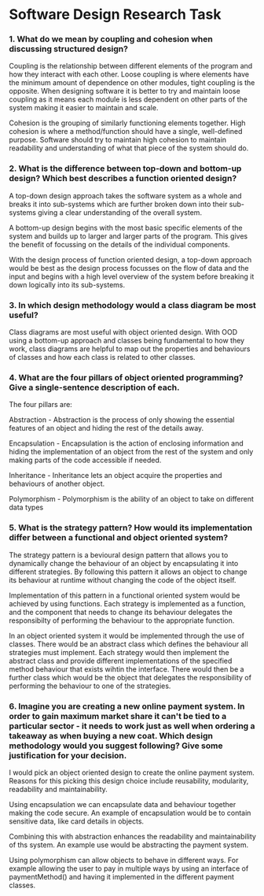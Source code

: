# Software Design Research Task

### 1. What do we mean by **coupling** and **cohesion** when discussing structured design?

Coupling is the relationship between different elements of the program and how they interact with each other. Loose coupling is where elements have the minimum amount of dependence on other modules, tight coupling is the opposite. When designing software it is better to try and maintain loose coupling as it means each module is less dependent on other parts of the system making it easier to maintain and scale. 

Cohesion is the grouping of similarly functioning elements together. High cohesion is where a method/function should have a single, well-defined purpose. Software should try to maintain high cohesion to maintain readability and understanding of what that piece of the system should do.

### 2. What is the difference between **top-down** and **bottom-up** design? Which best describes a function oriented design?

A top-down design approach takes the software system as a whole and breaks it into sub-systems which are further broken down into their sub-systems giving a clear understanding of the overall system.

A bottom-up design begins with the most basic specific elements of the system and builds up to larger and larger parts of the program. This gives the benefit of focussing on the details of the individual components. 

With the design process of function oriented design, a top-down approach would be best as the design process focusses on the flow of data and the input and begins with a high level overview of the system before breaking it down logically into its sub-systems.

### 3. In which design methodology would a **class diagram** be most useful?

Class diagrams are most useful with object oriented design. With OOD using a bottom-up approach and classes being fundamental to how they work, class diagrams are helpful to map out the properties and behaviours of classes and how each class is related to other classes.

### 4. What are the **four pillars of object oriented programming**? Give a single-sentence description of each.

The four pillars are:

Abstraction - Abstraction is the process of only showing the essential features of an object and hiding the rest of the details away. 

Encapsulation - Encapsulation is the action of enclosing information and hiding the implementation of an object from the rest of the system and only making parts of the code accessible if needed.

Inheritance - Inheritance lets an object acquire the properties and behaviours of another object.

Polymorphism - Polymorphism is the ability of an object to take on different data types

### 5. What is the **strategy pattern**? How would its implementation differ between a functional and object oriented system?

The strategy pattern is a bevioural design pattern that allows you to dynamically change the behaviour of an object by encapsulating it into different strategies. By following this pattern it allows an object to change its behaviour at runtime without changing the code of the object itself.

Implementation of this pattern in a functional oriented system would be achieved by using functions. Each strategy is implemented as a function, and the component that needs to change its behaviour delegates the responsibilty of performing the behaviour to the appropriate function. 

In an object oriented system it would be implemented through the use of classes. There would be an abstract class which defines the behaviour all strategies must implement. Each strategy would then implement the abstract class and provide different implementations of the specified method behaviour that exists wihtin the interface. There would then be a further class which would be the object that delegates the responsibility of performing the behaviour to one of the strategies.

### 6. Imagine you are creating a new online payment system. In order to gain maximum market share it can't be tied to a particular sector - it needs to work just as well when ordering a takeaway as when buying a new coat. Which design methodology would you suggest following? Give some justification for your decision.

I would pick an object oriented design to create the online payment system. Reasons for this picking this design choice include reusability, modularity, readability and maintainability. 

Using encapsulation we can encapsulate data and behaviour together making the code secure. An example of encapsulation would be to contain sensitive data, like card details in objects.

Combining this with abstraction enhances the readability and maintainability of ths system. An example use would be abstracting the payment system. 

Using polymorphism can allow objects to behave in different ways. For example allowing the user to pay in multiple ways by using an interface of paymentMethod() and having it implemented in the different payment classes.